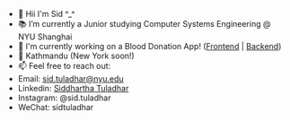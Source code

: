 - 👋 Hii I'm Sid ^_^
- 📚 I’m currently a Junior studying Computer Systems Engineering @ NYU Shanghai
- 🔭 I'm currently working on a Blood Donation App! ([Frontend](https://github.com/sidtuladhar/BloodNepal) | [Backend](https://github.com/Swishhhhhh/blood_backend))
- 📍 Kathmandu (New York soon!)
- 📫 Feel free to reach out:
- Email: sid.tuladhar@nyu.edu
- Linkedin: [Siddhartha Tuladhar](https://www.linkedin.com/in/sidtuladhar/)
- Instagram: @sid.tuladhar
- WeChat: sidtuladhar


<!--
**sidtuladhar/sidtuladhar** is a ✨ _special_ ✨ repository because its `README.md` (this file) appears on your GitHub profile.
